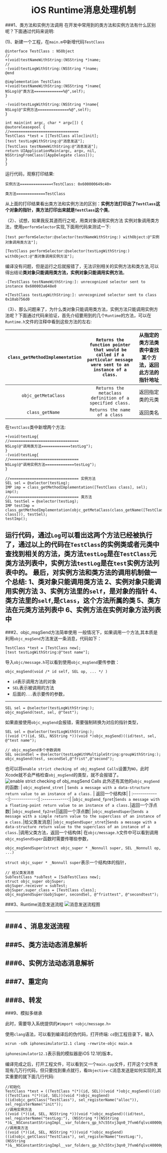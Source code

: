 <h1><center>iOS Runtime消息处理机制</center></h1>
###1、类方法和实例方法调用
在开发中常用到的类方法和实例方法有什么区别呢？下面通过代码来说明:

(1)、新建一个工程，在`main.m`中新增代码`TestClass`

```
@interface TestClass : NSObject
//
+(void)testNameWithString:(NSString *)name;
//
-(void)testLogWithString:(NSString *)name;
@end

@implementation TestClass
+(void)testNameWithString:(NSString *)name{
NSLog(@"类方法=============%@",self);
}

-(void)testLogWithString:(NSString *)name{
NSLog(@"实例方法==============%@",self);
}
```
```
int main(int argc, char * argv[]) {
@autoreleasepool {
//===============================
TestClass *test = [[TestClass alloc]init];
[test testLogWithString:@"消息发送"];
[TestClass testNameWithString:@"消息发送"];
return UIApplicationMain(argc, argv, nil, NSStringFromClass([AppDelegate class]));
}
}
```
运行代码，观察打印结果:
```
实例方法==============<TestClass: 0x600000649c40>
```
```
类方法=============TestClass
``` 
从上面的打印结果看出类方法和实例方法的区别：**实例方法打印出了`TestClass`这个对象的指针，类方法打印出来就是`TestClass`这个类**。

（2）、试想，如果我反其道而行之呢，用类对象调用实例方法 实例对象调用类方法，使用`performSelector`实现,下面用代码来测试一下:
```
[test performSelector:@selector(testNameWithString:) withObject:@"实例对象调用类方法"]; 

[TestClass performSelector:@selector(testLogWithString:) withObject:@"类对象调用实例方法"];
```
编译没有问题，但是运行之后就报错了，无法识别相关的实例方法和类方法,可以得出结论**类对象只能调用类方法，实例对象只能调用实例方法**。
```
-[TestClass testNameWithString:]: unrecognized selector sent to instance 0x600003a648e0
```
```
+[TestClass testLogWithString:]: unrecognized selector sent to class 0x10ab756d0
```
（3）、那么问题来了，为什么类对象只能调用类方法，实例方法只能调用实例方法呢？下面通过代码来验证，首先介绍要用到的几个`Runtime`的方法，可以在`Runtime.h`文件的注释中看到这些方法的左右:

| `class_getMethodImplementation` |    `Returns the function pointer that would be called if a particular message were sent to an instance of a class.`  | 从指定的类方法类表中查找某个方法，返回此方法的指针地址|
| :-------------:|:-------------:| :-------------:| 
|`objc_getMetaClass `|`Returns the metaclass definition of a specified class.`|返回指定类的元类|
|`class_getName `|`Returns the name of a class` |返回类名|

在`testClass`类中新增两个方法:
```
+(void)testLog{
//===============================
NSLog(@"调用类方法=============testLog");
}
-(void)testLog{    
//===============================
NSLog(@"调用实例方法=============testLog");
}
```
```
//=============================== 实例方法
SEL sel = @selector(testLog);
IMP imp = class_getMethodImplementation([TestClass class], sel);
imp();
//=============================== 类方法
SEL testSel = @selector(testLog);
IMP testImp = class_getMethodImplementation(objc_getMetaClass(class_getName([TestClass class])), testSel);
testImp();
```
运行代码，通过`Log`可以看出这两个方法已经被执行了，通过以上的代码在`TestClass`的实例类或者元类中查找到相关的方法，类方法`testLog`是在`TestClass`元类方法列表中，实例方法`testLog`是在`test`实例方法列表中的。
最后，对实例方法和类方法的调用机制做一个总结:
**1、类对象只能调用类方法**
**2、实例对象只能调用实例方法**
**3、实例方法里的`self`，是对象的指针**
**4、类方法里的`self`,是`Class`，这个方法所属的类**
**5、类方法在元类方法列表中**
**6、实例方法在实例对象方法列表中**
---
###2、objc_msgSend方法简单使用
一般情况下，如果调用一个方法,其本质是利用`objc_msgSend`方法发送一条消息，代码如下：
```
TestClass *test = [TestClass new];
[test testLogWithString:@"test name"];
```
导入`objc/message.h`可以看到使用`objc_msgSend`要传参数：
```
objc_msgSend(void /* id self, SEL op, ... */ )
```
* `id`表示调用方法的对象
* `SEL`表示被调用的方法
* 后面的`...`表示要传的参数，
---
```
SEL sel = @selector(testLogWithString:);
objc_msgSend(test, sel, @"test");
```
如果直接使用`objc_msgSend`会报错，需要强制转换为对应的指针类型，
```
SEL sel = @selector(testLogWithString:);
((void (*)(id, SEL, NSString *))(void *)objc_msgSend)((id)test, sel, @"test name");
```
```
// objc_msgSend多个参数调用
SEL secondSel = @selector(testLogWithMultipleString:groupWithString:);
objc_msgSend(test, secondSel,@"frist",@"second");
```
也可以将`enable strict checking of obj_msgSend Calls`设置为`NO`，此时Xcode就不会严格检查`obj_msgSend`的类型，就不会报错了。
![enable strict checking of obj_msgSend Calls](https://upload-images.jianshu.io/upload_images/1214383-d6f1356a1fe8aa60.png?imageMogr2/auto-orient/strip%7CimageView2/2/w/1240)
此外还有其他的`objc_msgSend`的函数:
| `objc_msgSend_stret` |    `Sends a message with a data-structure return value to an instance of a class.`  | 返回一个结构体|
| :-------------:|:-------------:| :-------------:| 
|`objc_msgSend_fpret`|`Sends a message with a floating-point return value to an instance of a class.`|返回一个浮点数|
|`objc_msgSend_fp2ret`||返回一个浮点数|
|`objc_msgSendSuper`|`Sends a message with a simple return value to the superclass of an instance of a class.`|给父类发消息|
|`objc_msgSendSuper_stret`|`Sends a message with a data-structure return value to the superclass of an instance of a class.`|调用父类方法，返回一个结构体|
在`objc/message.h`文件中可以看到调用`objc_msgSendSuper`函数时需要传哪些参数，
```
objc_msgSendSuper(struct objc_super * _Nonnull super, SEL _Nonnull op, ...)
```
`struct objc_super * _Nonnull super`表示一个结构体的指针，
```
// 给父类发消息
SubTestClass *subTest = [SubTestClass new];
struct objc_super objSuper;
objSuper.receiver = subTest;
objSuper.super_class = [TestClass class];
objc_msgSendSuper(&objSuper, secondSel, @"fristtest", @"secondtest");
```

###3、Runtime消息发送流程
![消息发送流程图](https://upload-images.jianshu.io/upload_images/1214383-74104277b7a9a55e.jpg?imageMogr2/auto-orient/strip%7CimageView2/2/w/1240)

---
###4 、消息发送流程
---
###5、类方法动态消息解析
---
###6、实例方法动态消息解析
---
###7、重定向
---
###8、转发
---
###9、模拟多继承

此时，需要导入系统提供的`#import <objc/message.h>`


使用`clang`语法，可以看到编译后的伪代码，打开终端:
`cd`到工程目录下，输入
```
xcrun -sdk iphonesimulator12.1 clang -rewrite-objc main.m
```
`iphonesimulator12.1`表示我的模拟器是iOS 12.1的版本，


编译完成之后，打开工程文件，可以看到又一个`main.cpp`文件，打开这个文件发现有几万行代码，但只要找到重点就行，看`Objective-C`消息发送是如何实现的,其实重要的就下面几行代码:
```
//初始化
TestClass *test = ((TestClass *(*)(id, SEL))(void *)objc_msgSend)((id)((TestClass *(*)(id, SEL))(void *)objc_msgSend)((id)objc_getClass("TestClass"), sel_registerName("alloc")), sel_registerName("init"));
//调用实例方法
((void (*)(id, SEL, NSString *))(void *)objc_msgSend)((id)test, sel_registerName("testLog:"), (NSString *)(NSString *)&__NSConstantStringImpl__var_folders_gp_h7c55tvj3qn0_7fvm6fqlvc40000gn_T_main_08c1cf_mi_2);
//调用类方法
((void (*)(id, SEL, NSString *))(void *)objc_msgSend)((id)objc_getClass("TestClass"), sel_registerName("testLog:"), (NSString *)&__NSConstantStringImpl__var_folders_gp_h7c55tvj3qn0_7fvm6fqlvc40000gn_T_main_08c1cf_mi_3);
```


